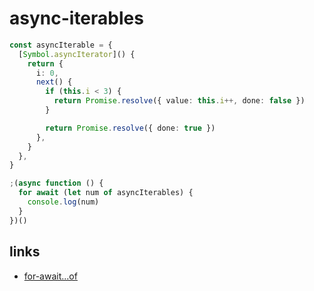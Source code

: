 # async-iterables

```ts
const asyncIterable = {
  [Symbol.asyncIterator]() {
    return {
      i: 0,
      next() {
        if (this.i < 3) {
          return Promise.resolve({ value: this.i++, done: false })
        }

        return Promise.resolve({ done: true })
      },
    }
  },
}

;(async function () {
  for await (let num of asyncIterables) {
    console.log(num)
  }
})()
```

## links

- [for-await...of](https://developer.mozilla.org/en-US/docs/Web/JavaScript/Reference/Statements/for-await...of)
